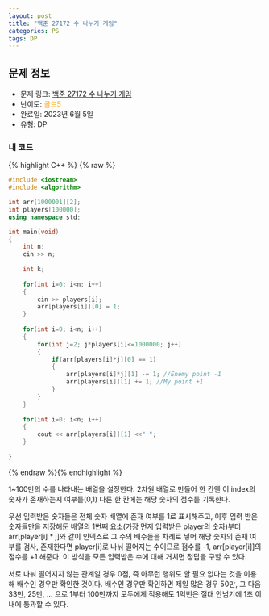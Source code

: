 ```yaml
---
layout: post
title: "백준 27172 수 나누기 게임"
categories: PS
tags: DP
---
```


## 문제 정보
- 문제 링크: [백준 27172 수 나누기 게임](https://www.acmicpc.net/problem/27172)
- 난이도: <span style="color:#FFA500">골드5</span>
- 완료일: 2023년 6월 5일
- 유형: DP

### 내 코드

{% highlight C++ %} {% raw %}
```C++
#include <iostream>
#include <algorithm>

int arr[1000001][2];
int players[100000];
using namespace std;

int main(void)
{
	int n;
	cin >> n;
	
	int k;
	
	for(int i=0; i<n; i++)
	{
		cin >> players[i];
		arr[players[i]][0] = 1;
	}
	
	for(int i=0; i<n; i++)
	{
		for(int j=2; j*players[i]<=1000000; j++)
		{
			if(arr[players[i]*j][0] == 1)
			{
				arr[players[i]*j][1] -= 1; //Enemy point -1
				arr[players[i]][1] += 1; //My point +1
			}
		}
	}
	
	for(int i=0; i<n; i++)
	{
		cout << arr[players[i]][1] <<" ";
	}
	
}
```
{% endraw %}{% endhighlight %}

1~100만의 수를 나타내는 배열을 설정한다. 2차원 배열로 만들어 한 칸엔 이 index의 숫자가 존재하는지 여부를(0,1) 다른 한 칸에는 해당 숫자의 점수를 기록한다.

우선 입력받은 숫자들은 전체 숫자 배열에 존재 여부를 1로 표시해주고, 이후 입력 받은 숫자들만을 저장해둔 배열의 1번째 요소(가장 먼저 입력받은 player의 숫자)부터 arr[player[i] * j]와 같이 인덱스로 그 수의 배수들을 차례로 넣어 해당 숫자의 존재 여부를 검사, 존재한다면 player[i]로 나눠 떨어지는 수이므로 점수를 -1, arr[player[i]]의 점수를 +1 해준다. 이 방식을 모든 입력받은 수에 대해 거치면 정답을 구할 수 있다. 

서로 나눠 떨어지지 않는 관계일 경우 0점, 즉 아무런 행위도 할 필요 없다는 것을 이용해 배수인 경우만 확인한 것이다. 배수인 경우만 확인하면 제일 많은 경우 50만, 그 다음 33만, 25만, … 으로 1부터 100만까지 모두에게 적용해도 1억번은 절대 안넘기에 1초 이내에 통과할 수 있다.
